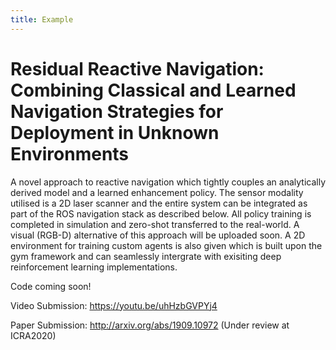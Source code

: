 ```yaml
---
title: Example
---
```


# Residual Reactive Navigation: Combining Classical and Learned Navigation Strategies for Deployment in Unknown Environments
A novel approach to reactive navigation which tightly couples an analytically derived model and a learned enhancement policy. The sensor modality utilised is a 2D laser scanner and the entire system can be integrated as part of the ROS navigation stack as described below. All policy training is completed in simulation and zero-shot transferred to the real-world. A visual (RGB-D) alternative of this approach will be uploaded soon. A 2D environment for training custom agents is also given which is built upon the gym framework and can seamlessly intergrate with exisiting deep reinforcement learning implementations.

Code coming soon!

Video Submission: https://youtu.be/uhHzbGVPYj4

Paper Submission: http://arxiv.org/abs/1909.10972 (Under review at ICRA2020)

